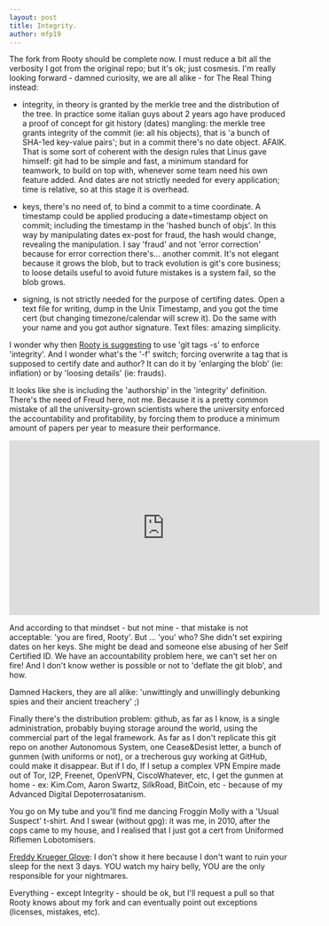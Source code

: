 ```yaml
---
layout: post
title: Integrity.
author: mfp19
---
```


The fork from Rooty should be complete now. I must reduce a bit all the verbosity I got from the original repo; 
but it's ok; just cosmesis.
I'm really looking forward - damned curiosity, we are all alike - for The Real Thing instead:

* integrity, in theory is granted by the merkle tree and the distribution of the tree. 
In practice some italian guys about 2 years ago have produced a proof of concept for 
git history (dates) mangling: the merkle tree grants integrity of the commit (ie: all his objects), 
that is 'a bunch of SHA-1ed key-value pairs'; but in a commit there's no date object. AFAIK. 
That is some sort of coherent with the design rules that Linus gave himself: git had to be simple and fast, 
a minimum standard for teamwork, to build on top with, whenever some team need his own feature added. 
And dates are not strictly needed for every application; time is relative, so at this stage it is overhead. 

* keys, there's no need of, to bind a commit to a time coordinate. A timestamp could
be applied producing a date=timestamp object on commit; including the timestamp in the 'hashed bunch of objs'.
In this way by manipulating dates ex-post for fraud, the hash would change, revealing the manipulation. 
I say 'fraud' and not 'error correction' because for error correction there's... another commit. 
It's not elegant because it grows the blob, but to track evolution is git's core business; 
to loose details useful to avoid future mistakes is a system fail, so the blob grows.

* signing, is not strictly needed for the purpose of certifing dates. Open a text file for writing, 
dump in the Unix Timestamp, and you got the time cert (but changing timezone/calendar will screw it). 
Do the same with your name and you got author signature. Text files: amazing simplicity.

I wonder why then [Rooty is suggesting](http://blog.invisiblethings.org/2015/02/09/my-new-git-based-blog.html) 
to use 'git tags -s' to enforce 'integrity'. And I wonder what's the '-f' switch; forcing overwrite a tag that is supposed
to certify date and author? It can do it by 'enlarging the blob' (ie: inflation) or by 'loosing details' (ie: frauds).

It looks like she is including the 'authorship' in the 'integrity' definition. 
There's the need of Freud here, not me.
Because it is a pretty common mistake of all the university-grown scientists where the university
enforced the accountability and profitability, by forcing them to produce a minimum amount of papers per year
to measure their performance.

<iframe width="560" height="315" src="https://www.youtube.com/embed/J6lyURyVz7k" frameborder="0" allowfullscreen>John Oliver's Standardized Testing</iframe>

And according to that mindset - but not mine - that mistake is not acceptable: 'you are fired, Rooty'. 
But ... 'you' who? She didn't set expiring dates on her keys. 
She might be dead and someone else abusing of her Self Certified ID. 
We have an accountability problem here, we can't set her on fire!
And I don't know wether is possible or not to 'deflate the git blob', and how.

Damned Hackers, they are all alike: 'unwittingly and unwillingly debunking spies and their ancient treachery' ;)

Finally there's the distribution problem: github, as far as I know, is a single administration, probably buying 
storage around the world, using the commercial part of the legal framework. As far as I don't replicate this 
git repo on another Autonomous System, one Cease&Desist letter, a bunch of gunmen (with uniforms or not), 
or a trecherous guy working at GitHub, could make it disappear. 
But if I do, If I setup a complex VPN Empire made out of Tor, I2P, Freenet, OpenVPN, CiscoWhatever, etc, 
I get the gunmen at home - ex: Kim.Com, Aaron Swartz, SilkRoad, BitCoin, etc - 
because of my Advanced Digital Depoterrosatanism.

You go on My tube and you'll find me dancing Froggin Molly with a 'Usual Suspect' t-shirt.
And I swear (without gpg): it was me, in 2010, after the cops came to my house, and I realised that
I just got a cert from Uniformed Riflemen Lobotomisers.

[Freddy Krueger Glove](http://freddykruegersglove.com/): I don't show it here because 
I don't want to ruin your sleep for the next 3 days. YOU watch my hairy belly, 
YOU are the only responsible for your nightmares.

Everything - except Integrity - should be ok, but I'll request a pull so that Rooty knows about my fork and can eventually 
point out exceptions (licenses, mistakes, etc).

